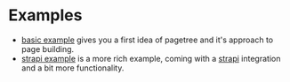 # Examples

* [basic example](./basic) gives you a first idea of pagetree and it's approach to page building.
* [strapi example](./strapi) is a more rich example, coming with a [strapi](https://strapi.io/) integration and a bit more functionality.
